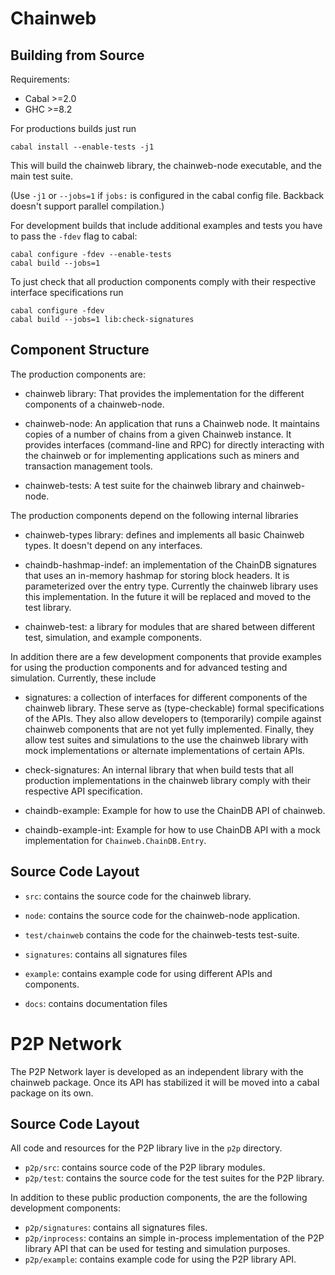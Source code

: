# Chainweb

## Building from Source

Requirements:

*   Cabal >=2.0
*   GHC >=8.2

For productions builds just run

```
cabal install --enable-tests -j1
```

This will build the chainweb library, the chainweb-node executable, and the main
test suite.

(Use `-j1` or `--jobs=1` if `jobs:` is configured in the cabal config file.
Backback doesn't support parallel compilation.)

For development builds that include additional examples and tests you have to
pass the `-fdev` flag to cabal:

```
cabal configure -fdev --enable-tests
cabal build --jobs=1
```

To just check that all production components comply with their respective
interface specifications run

```
cabal configure -fdev
cabal build --jobs=1 lib:check-signatures
```

## Component Structure

The production components are:

*   chainweb library: That provides the implementation for the different
    components of a chainweb-node.

*   chainweb-node: An application that runs a Chainweb node. It maintains copies
    of a number of chains from a given Chainweb instance. It provides interfaces
    (command-line and RPC) for directly interacting with the chainweb or for
    implementing applications such as miners and transaction management tools.

*   chainweb-tests: A test suite for the chainweb library and chainweb-node.

The production components depend on the following internal libraries

*   chainweb-types library: defines and implements all basic Chainweb types.
    It doesn't depend on any interfaces.

*   chaindb-hashmap-indef: an implementation of the ChainDB signatures that uses
    an in-memory hashmap for storing block headers. It is parameterized over the
    entry type. Currently the chainweb library uses this implementation. In the
    future it will be replaced and moved to the test library.

*   chainweb-test: a library for modules that are shared between different test,
    simulation, and example components.

In addition there are a few development components that provide examples for
using the production components and for advanced testing and simulation.
Currently, these include

*   signatures: a collection of interfaces for different components of the
    chainweb library. These serve as (type-checkable) formal specifications of
    the APIs. They also allow developers to (temporarily) compile against
    chainweb components that are not yet fully implemented. Finally, they allow
    test suites and simulations to the use the chainweb library with mock
    implementations or alternate implementations of certain APIs.

*   check-signatures: An internal library that when build tests that all
    production implementations in the chainweb library comply with their
    respective API specification.

*   chaindb-example: Example for how to use the ChainDB API of chainweb.

*   chaindb-example-int: Example for how to use ChainDB API with a mock
    implementation for `Chainweb.ChainDB.Entry`.

## Source Code Layout

*   `src`: contains the source code for the chainweb library.
*   `node`: contains the source code for the chainweb-node application.
*   `test/chainweb` contains the code for the chainweb-tests test-suite.

*   `signatures`: contains all signatures files
*   `example`: contains example code for using different APIs and components.

*   `docs`: contains documentation files

# P2P Network

The P2P Network layer is developed as an independent library with the chainweb
package. Once its API has stabilized it will be moved into a cabal package on
its own.

## Source Code Layout

All code and resources for the P2P library live in the `p2p` directory.

*   `p2p/src`: contains source code of the P2P library modules.
*   `p2p/test`: contains the source code for the test suites for the P2P
    library.

In addition to these public production components, the are the following
development components:

*   `p2p/signatures`: contains all signatures files.
*   `p2p/inprocess`: contains an simple in-process implementation of the P2P
    library API that can be used for testing and simulation purposes.
*   `p2p/example`: contains example code for using the P2P library API.


